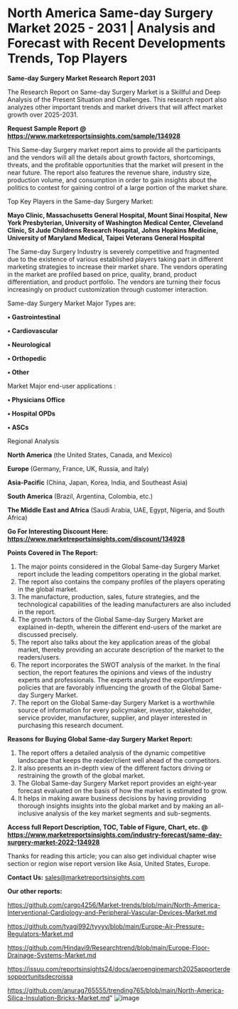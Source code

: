 # North America Same-day Surgery Market 2025 - 2031 | Analysis and Forecast with Recent Developments Trends, Top Players

<strong>Same-day Surgery Market Research Report 2031</strong>

The Research Report on Same-day Surgery Market is a Skillful and Deep Analysis of the Present Situation and Challenges. This research report also analyzes other important trends and market drivers that will affect market growth over 2025-2031.

<strong>Request Sample Report @ <a href=https://www.marketreportsinsights.com/sample/134928>https://www.marketreportsinsights.com/sample/134928</a></strong>

This Same-day Surgery market report aims to provide all the participants and the vendors will all the details about growth factors, shortcomings, threats, and the profitable opportunities that the market will present in the near future. The report also features the revenue share, industry size, production volume, and consumption in order to gain insights about the politics to contest for gaining control of a large portion of the market share.

Top Key Players in the Same-day Surgery Market:

<strong>Mayo Clinic, Massachusetts General Hospital, Mount Sinai Hospital, New York Presbyterian, University of Washington Medical Center, Cleveland Clinic, St Jude Childrens Research Hospital, Johns Hopkins Medicine, University of Maryland Medical, Taipei Veterans General Hospital</strong>

The Same-day Surgery Industry is severely competitive and fragmented due to the existence of various established players taking part in different marketing strategies to increase their market share. The vendors operating in the market are profiled based on price, quality, brand, product differentiation, and product portfolio. The vendors are turning their focus increasingly on product customization through customer interaction.

Same-day Surgery Market Major Types are:

<strong>• Gastrointestinal

• Cardiovascular

• Neurological

• Orthopedic

• Other</strong>

Market Major end-user applications :

<strong>• Physicians Office

• Hospital OPDs

• ASCs</strong>

Regional Analysis

</u><strong><b>North America</b></strong> (the United States, Canada, and Mexico)

<strong><b>Europe </b></strong>(Germany, France, UK, Russia, and Italy)

<strong><b>Asia-Pacific</b></strong> (China, Japan, Korea, India, and Southeast Asia)

<strong><b>South America</b></strong> (Brazil, Argentina, Colombia, etc.)

<strong><b>The Middle East and Africa</b></strong> (Saudi Arabia, UAE, Egypt, Nigeria, and South Africa)

<strong>Go For Interesting Discount Here: <a href=https://www.marketreportsinsights.com/discount/134928>https://www.marketreportsinsights.com/discount/134928</a></strong>

<strong>Points Covered in The Report:</strong>
<ol>
  <li>The major points considered in the Global Same-day Surgery Market report include the leading competitors operating in the global market.</li>
  <li>The report also contains the company profiles of the players operating in the global market.</li>
  <li>The manufacture, production, sales, future strategies, and the technological capabilities of the leading manufacturers are also included in the report.</li>
  <li>The growth factors of the Global Same-day Surgery Market are explained in-depth, wherein the different end-users of the market are discussed precisely.</li>
  <li>The report also talks about the key application areas of the global market, thereby providing an accurate description of the market to the readers/users.</li>
  <li>The report incorporates the SWOT analysis of the market. In the final section, the report features the opinions and views of the industry experts and professionals. The experts analyzed the export/import policies that are favorably influencing the growth of the Global Same-day Surgery Market.</li>
  <li>The report on the Global Same-day Surgery Market is a worthwhile source of information for every policymaker, investor, stakeholder, service provider, manufacturer, supplier, and player interested in purchasing this research document.</li>
</ol>
<strong>Reasons for Buying Global Same-day Surgery Market Report:</strong>

<ol>
  <li>The report offers a detailed analysis of the dynamic competitive landscape that keeps the reader/client well ahead of the competitors.</li>
  <li>It also presents an in-depth view of the different factors driving or restraining the growth of the global market.</li>
  <li>The Global Same-day Surgery Market report provides an eight-year forecast evaluated on the basis of how the market is estimated to grow.</li>
  <li>It helps in making aware business decisions by having providing thorough insights insights into the global market and by making an all-inclusive analysis of the key market segments and sub-segments.</li>
</ol>
<strong>Access full Report Description, TOC, Table of Figure, Chart, etc. @ <a href=https://www.marketreportsinsights.com/industry-forecast/same-day-surgery-market-2022-134928>https://www.marketreportsinsights.com/industry-forecast/same-day-surgery-market-2022-134928</a></strong>


Thanks for reading this article; you can also get individual chapter wise section or region wise report version like Asia, United States, Europe.

<strong>Contact Us:</strong>
sales@marketreportsinsights.com

<strong>Our other reports:</strong>

<a href=https://github.com/cargo4256/Market-trends/blob/main/North-America-Interventional-Cardiology-and-Peripheral-Vascular-Devices-Market.md>https://github.com/cargo4256/Market-trends/blob/main/North-America-Interventional-Cardiology-and-Peripheral-Vascular-Devices-Market.md</a>

<a href=https://github.com/tyagi992/tyyyy/blob/main/Europe-Air-Pressure-Regulators-Market.md>https://github.com/tyagi992/tyyyy/blob/main/Europe-Air-Pressure-Regulators-Market.md</a>

<a href=https://github.com/Hindavi9/Researchtrend/blob/main/Europe-Floor-Drainage-Systems-Market.md>https://github.com/Hindavi9/Researchtrend/blob/main/Europe-Floor-Drainage-Systems-Market.md</a>

<a href=https://issuu.com/reportsinsights24/docs/aeroenginemarch2025apporterdesopportunitsdecroissa>https://issuu.com/reportsinsights24/docs/aeroenginemarch2025apporterdesopportunitsdecroissa</a>

<a href=https://github.com/anurag765555/trending765/blob/main/North-America-Silica-Insulation-Bricks-Market.md>https://github.com/anurag765555/trending765/blob/main/North-America-Silica-Insulation-Bricks-Market.md</a>"
![image](https://github.com/user-attachments/assets/4dbaaf14-689c-441e-8a3c-5e233e5b5b6e)
